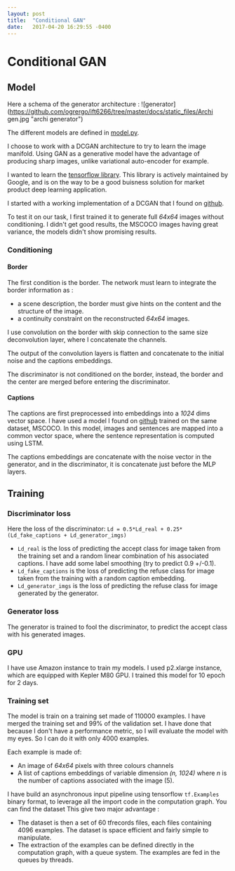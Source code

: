 ```yaml
---
layout: post
title:  "Conditional GAN"
date:   2017-04-20 16:29:55 -0400
---
```


# Conditional GAN

## Model
Here a schema of the generator architecture :
![generator](https://github.com/ogrergo/ift6266/tree/master/docs/static_files/Archi gen.jpg "archi generator")

The different models are defined in [model.py](https://github.com/ogrergo/ift6266/blob/master/model.py).

I choose to work with a DCGAN architecture to try to learn the image manifold. Using GAN as a generative model have the advantage of producing sharp images, unlike variational auto-encoder for example.

I wanted to learn the [tensorflow library](https://www.tensorflow.org/).
This library is actively maintained by Google, and is on the way to be a good buisness solution for market product deep learning application.

I started with a working implementation of a DCGAN that I found on [github](https://github.com/carpedm20/DCGAN-tensorflow).

To test it on our task, I first trained it to generate full *64x64* images without conditioning. I didn't get good results, the MSCOCO images having great variance, the models didn't show promising results.

### Conditioning
#### Border

The first condition is the border. The network must learn to integrate the border information as :

- a scene description, the border must give hints on the content and the structure of the image.
- a continuity constraint on the reconstructed *64x64* images.

I use convolution on the border with skip connection to the same size deconvolution layer, where I concatenate the channels.

The output of the convolution layers is flatten and concatenate to the initial noise and the captions embeddings.

The discriminator is not conditioned on the border, instead, the border and the center are merged before entering the discriminator.

#### Captions

The captions are first preprocessed into embeddings into a *1024* dims vector space. I have used a model I found on [github](https://github.com/ryankiros/visual-semantic-embedding) trained on the same dataset, MSCOCO. In this model, images and sentences are mapped into a common vector space, where the sentence representation is computed using LSTM.

The captions embeddings are concatenate with the noise vector in the generator, and in the discriminator, it is concatenate just before the MLP layers.

## Training

### Discriminator loss
Here the loss of the discriminator:
```Ld = 0.5*Ld_real + 0.25*(Ld_fake_captions + Ld_generator_imgs)```

- `Ld_real` is the loss of predicting the accept class for image taken from the training set and a random linear combination of his associated captions. I have add some label smoothing (try to predict 0.9 +/-0.1).
- `Ld_fake_captions` is the loss of predicting the refuse class for image taken from the training with a random caption embedding.
- `Ld_generator_imgs` is the loss of predicting the refuse class for image generated by the generator.

### Generator loss

The generator is trained to fool the discriminator, to predict the accept class with his generated images.


### GPU
I have use Amazon instance to train my models. I used p2.xlarge instance, which are equipped with Kepler M80 GPU. I trained this model for 10 epoch for 2 days.


### Training set
The model is train on a training set made of 110000 examples. I have merged the training set and 99% of the validation set. I have done that because I don't have a performance metric, so I will evaluate the model with my eyes. So I can do it with only 4000 examples.

Each example is made of:
- An image of *64x64* pixels with three colours channels
- A list of captions embeddings of variable dimension *(n, 1024)* where *n* is the number of captions associated with the image (5).

I have build an asynchronous input pipeline using tensorflow `tf.Examples` binary format, to leverage all the import code in the computation graph.
You can find the dataset
This give two major advantage :
- The dataset is then a set of 60 tfrecords files, each files containing 4096 examples. The dataset is space efficient and fairly simple to manipulate.
- The extraction of the examples can be defined directly in the computation graph, with a queue system. The examples are fed in the queues by threads.  
